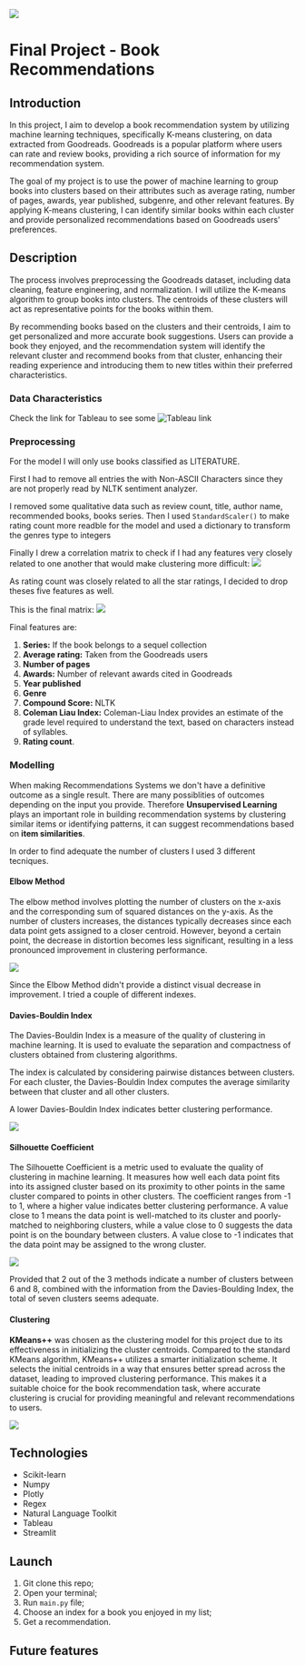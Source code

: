 ![](image/Books.jpg)

# Final Project - Book Recommendations

## Introduction
In this project, I aim to develop a book recommendation system by utilizing machine learning techniques, specifically K-means clustering, on data extracted from Goodreads. Goodreads is a popular platform where users can rate and review books, providing a rich source of information for my recommendation system.

The goal of my project is to use the power of machine learning to group books into clusters based on their attributes such as average rating, number of pages, awards, year published, subgenre, and other relevant features. By applying K-means clustering, I can identify similar books within each cluster and provide personalized recommendations based on Goodreads users' preferences.

## Description
The process involves preprocessing the Goodreads dataset, including data cleaning, feature engineering, and normalization. I will utilize the K-means algorithm to group books into clusters. The centroids of these clusters will act as representative points for the books within them.

By recommending books based on the clusters and their centroids, I aim to get personalized and more accurate book suggestions. Users can provide a book they enjoyed, and the recommendation system will identify the relevant cluster and recommend books from that cluster, enhancing their reading experience and introducing them to new titles within their preferred characteristics.

### Data Characteristics
Check the link for Tableau to see some
![Tableau link](https://public.tableau.com/app/profile/paula.machado6180/viz/Ironhack-FinalProject_16857816936230/Story1?publish=yes)

### Preprocessing
For the model I will only use books classified as LITERATURE.

First I had to remove all entries the with Non-ASCII Characters since they are not properly read by NLTK sentiment analyzer.

I removed some qualitative data such as review count, title, author name, recommended books, books series. Then I used `StandardScaler()` to make rating count more readble for the model and used a dictionary to transform the genres type to integers

Finally I drew a correlation matrix to check if I had any features very closely related to one another that would make clustering more difficult:
![](image/plots/correlation_heatmap_prev.png)

As rating count was closely related to all the star ratings, I decided to drop theses five features as well. 

This is the final matrix:
![](image/plots/correlation_heatmap_final.png)

Final features are:
 1. **Series:** If the book belongs to a sequel collection
 2. **Average rating:** Taken from the Goodreads users
 3. **Number of pages**
 4. **Awards:** Number of relevant awards cited in Goodreads
 5. **Year published**
 6. **Genre**
 7. **Compound Score:** NLTK
 8. **Coleman Liau Index:** Coleman-Liau Index provides an estimate of the grade level required to understand the text, based on characters instead of syllables.
 9. **Rating count**.

### Modelling
When making Recommendations Systems we don't have a definitive outcome as a single result. There are many possiblities of outcomes depending on the input you provide. Therefore **Unsupervised Learning** plays an important role in building recommendation systems by clustering similar items or identifying patterns, it can suggest recommendations based on **item similarities**.

In order to find adequate the number of clusters I used 3 different tecniques.

#### Elbow Method
The elbow method involves plotting the number of clusters on the x-axis and the corresponding sum of squared distances on the y-axis. As the number of clusters increases, the distances typically decreases since each data point gets assigned to a closer centroid. However, beyond a certain point, the decrease in distortion becomes less significant, resulting in a less pronounced improvement in clustering performance.

![](image/plots/elbow_plot.png)

Since the Elbow Method didn't provide a distinct visual decrease in improvement. I tried a couple of different indexes.

#### Davies-Bouldin Index
The Davies-Bouldin Index is a measure of the quality of clustering in machine learning. It is used to evaluate the separation and compactness of clusters obtained from clustering algorithms.

The index is calculated by considering pairwise distances between clusters. For each cluster, the Davies-Bouldin Index computes the average similarity between that cluster and all other clusters.

A lower Davies-Bouldin Index indicates better clustering performance.

![](image/plots/Davies_Bouldin.png)

#### Silhouette Coefficient
The Silhouette Coefficient is a metric used to evaluate the quality of clustering in machine learning. It measures how well each data point fits into its assigned cluster based on its proximity to other points in the same cluster compared to points in other clusters. The coefficient ranges from -1 to 1, where a higher value indicates better clustering performance. A value close to 1 means the data point is well-matched to its cluster and poorly-matched to neighboring clusters, while a value close to 0 suggests the data point is on the boundary between clusters. A value close to -1 indicates that the data point may be assigned to the wrong cluster.

![](image/plots/Silhouette_Coefficient.png)

Provided that 2 out of the 3 methods indicate a number of clusters between 6 and 8, combined with the information from the Davies-Boulding Index, the total of seven clusters seems adequate.

#### Clustering

**KMeans++** was chosen as the clustering model for this project due to its effectiveness in initializing the cluster centroids. Compared to the standard KMeans algorithm, KMeans++ utilizes a smarter initialization scheme. It selects the initial centroids in a way that ensures better spread across the dataset, leading to improved clustering performance. This makes it a suitable choice for the book recommendation task, where accurate clustering is crucial for providing meaningful and relevant recommendations to users.

![](image/plots/K_Means_Clustering.png)

## Technologies
- Scikit-learn
- Numpy
- Plotly
- Regex
- Natural Language Toolkit
- Tableau
- Streamlit

## Launch
1. Git clone this repo;
2. Open your terminal;
3. Run `main.py` file;
4. Choose an index for a book you enjoyed in my list;
5. Get a recommendation.

## Future features